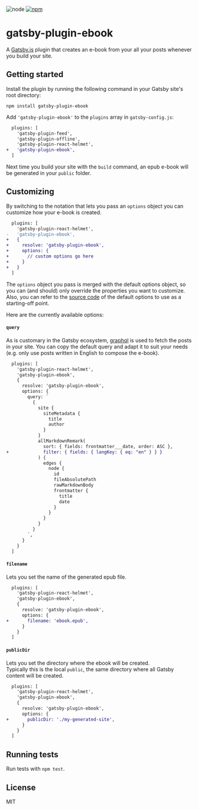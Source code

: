![node](https://img.shields.io/node/v/gatsby-plugin-ebook.svg)
[![npm](https://img.shields.io/npm/v/gatsby-plugin-ebook.svg)](https://www.npmjs.com/package/gatsby-plugin-ebook)

# gatsby-plugin-ebook

A [Gatsby.js](https://www.gatsbyjs.org) plugin that creates an e-book from your all your posts whenever you build your site.

## Getting started

Install the plugin by running the following command in your Gatsby site's root directory:

```
npm install gatsby-plugin-ebook
```

Add `'gatsby-plugin-ebook'` to the `plugins` array in `gatsby-config.js`:

```diff
  plugins: [
    'gatsby-plugin-feed',
    'gatsby-plugin-offline',
    'gatsby-plugin-react-helmet',
+   'gatsby-plugin-ebook', 
  ]
```

Next time you build your site with the `build` command, an epub e-book will be generated in your `public` folder.

## Customizing

By switching to the notation that lets you pass an `options` object you can customize how your e-book is created.

```diff
  plugins: [
    'gatsby-plugin-react-helmet',
-   'gatsby-plugin-ebook',
+   {
+     resolve: 'gatsby-plugin-ebook',
+     options: {
+       // custom options go here
+     }
+   }
  ]
```

The `options` object you pass is merged with the default options object, so you can (and should) only override the properties you want to customize.  
Also, you can refer to the [source code](defaults.js) of the default options to use as a starting-off point.

Here are the currently available options:

#### `query`

As is customary in the Gatsby ecosystem, [graphql](https://www.gatsbyjs.org/docs/graphql) is used to fetch the posts in your site. You can copy the default query and adapt it to suit your needs (e.g. only use posts written in English to compose the e-book).

```diff
  plugins: [
    'gatsby-plugin-react-helmet',
    'gatsby-plugin-ebook',
    {
      resolve: 'gatsby-plugin-ebook',
      options: {
        query: `
          {
            site {
              siteMetadata {
                title
                author
              }
            }
            allMarkdownRemark(
              sort: { fields: frontmatter___date, order: ASC },
+             filter: { fields: { langKey: { eq: "en" } } }
            ) {
              edges {
                node {
                  id
                  fileAbsolutePath
                  rawMarkdownBody
                  frontmatter {
                    title
                    date
                  }
                }
              }
            }
          }
        `,
      }
    }
  ]
```

#### `filename`

Lets you set the name of the generated epub file.

```diff
  plugins: [
    'gatsby-plugin-react-helmet',
    'gatsby-plugin-ebook',
    {
      resolve: 'gatsby-plugin-ebook',
      options: {
+       filename: 'ebook.epub',
      }
    }
  ]
```

#### `publicDir`

Lets you set the directory where the ebook will be created.  
Typically this is the local `public`, the same directory where all Gatsby content will be created.

 ```diff
   plugins: [
     'gatsby-plugin-react-helmet',
     'gatsby-plugin-ebook',
     {
       resolve: 'gatsby-plugin-ebook',
       options: {
 +       publicDir: './my-generated-site',
       }
     }
   ]
 ```

## Running tests

Run tests with `npm test`.

## License

MIT
